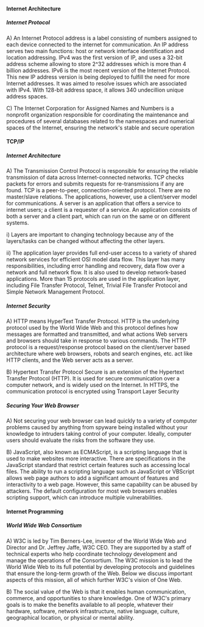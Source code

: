 
#### Internet Architecture 
##### Internet Protocol 
A) An Internet Protocol address is a label consisting of numbers assigned to each device connected to the internet for communication. An IP address serves two main functions: host or network interface identification and location addressing. IPv4 was the first version of IP, and uses a 32-bit address scheme allowing to store 2^32 addresses which is more than 4 billion addresses. IPv6 is the most recent version of the Internet Protocol. This new IP address version is being deployed to fulfill the need for more Internet addresses. It was aimed to resolve issues which are associated with IPv4. With 128-bit address space, it allows 340 undecillion unique address spaces.

C) The Internet Corporation for Assigned Names and Numbers is a nonprofit organization responsible for coordinating the maintenance and procedures of several databases related to the namespaces and numerical spaces of the Internet, ensuring the network's stable and secure operation

#### TCP/IP
##### Internet Architecture

A) The Transmission Control Protocol is responsible for ensuring the reliable transmission of data across Internet-connected networks. TCP checks packets for errors and submits requests for re-transmissions if any are found. TCP is a peer-to-peer, connection-oriented protocol. There are no master/slave relations. The applications, however, use a client/server model for communications. A server is an application that offers a service to internet users; a client is a requester of a service. An application consists of both a server and a client part, which can run on the same or on different systems.

i) Layers are important to changing technology because any of the layers/tasks can be changed without affecting the other layers. 

ii) The application layer provides full end-user access to a variety of shared network services for efficient OSI model data flow. This layer has many responsibilities, including error handling and recovery, data flow over a network and full network flow. It is also used to develop network-based applications. More than 15 protocols are used in the application layer, including File Transfer Protocol, Telnet, Trivial File Transfer Protocol and Simple Network Management Protocol.

##### Internet Security
A) HTTP means HyperText Transfer Protocol. HTTP is the underlying protocol used by the World Wide Web and this protocol defines how messages are formatted and transmitted, and what actions Web servers and browsers should take in response to various commands. The HTTP protocol is a request/response protocol based on the client/server based architecture where web browsers, robots and search engines, etc. act like HTTP clients, and the Web server acts as a server.

B) Hypertext Transfer Protocol Secure is an extension of the Hypertext Transfer Protocol (HTTP). It is used for secure communication over a computer network, and is widely used on the Internet. In HTTPS, the communication protocol is encrypted using Transport Layer Security 

##### Securing Your Web Browser
A) Not securing your web browser can lead quickly to a variety of computer problems caused by anything from spyware being installed without your knowledge to intruders taking control of your computer. Ideally, computer users should evaluate the risks from the software they use.

B) JavaScript, also known as ECMAScript, is a scripting language that is used to make websites more interactive. There are specifications in the JavaScript standard that restrict certain features such as accessing local files. The ability to run a scripting language such as JavaScript or VBScript allows web page authors to add a significant amount of features and interactivity to a web page. However, this same capability can be abused by attackers. The default configuration for most web browsers enables scripting support, which can introduce multiple vulnerabilities.

####  Internet Programming 
##### World Wide Web Consortium
A) W3C is led by Tim Berners-Lee, inventor of the World Wide Web and Director and Dr. Jeffrey Jaffe, W3C CEO. They are supported by a staff of technical experts who help coordinate technology development and manage the operations of the Consortium. The W3C mission is to lead the World Wide Web to its full potential by developing protocols and guidelines that ensure the long-term growth of the Web. Below we discuss important aspects of this mission, all of which further W3C's vision of One Web.

B) The social value of the Web is that it enables human communication, commerce, and opportunities to share knowledge. One of W3C's primary goals is to make the benefits available to all people, whatever their hardware, software, network infrastructure, native language, culture, geographical location, or physical or mental ability.


